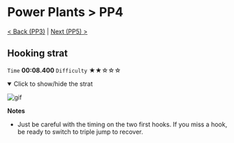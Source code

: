 # Power Plants > PP4

[< Back (PP3)](https://github.com/Doublevil/scbspeedrun/blob/main/levels/PP/PP3.md) | [Next (PP5) >](https://github.com/Doublevil/scbspeedrun/blob/main/levels/PP/PP5.md)

## Hooking strat

`Time` **00:08.400** `Difficulty` ★★☆☆☆
<details open>
  <summary>Click to show/hide the strat</summary>

  ![gif](https://github.com/Doublevil/scbspeedrun/blob/main/media/levels/PP/PP4_HookingStrat.webp)

  **Notes**
  - Just be careful with the timing on the two first hooks. If you miss a hook, be ready to switch to triple jump to recover.
</details>
